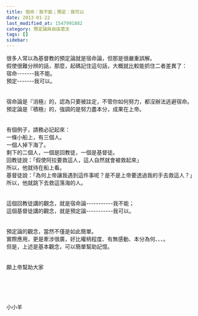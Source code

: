 ```yaml
---
title: 宿命：我不能；預定：我可以
date: 2013-01-22
last_modified_at: 1547991882
category: 預定論與自由意志
tags: []
sidebar: 
---
```


<p>很多人常以為基督教的預定論就是宿命論，但那是很嚴重誤解。<br/><!--more-->假使很難分辨的話，那麼，起碼記住這句話，大概就比較能抓住二者差異了：<br/>宿命-------我不能。<br/>預定-------我可以。<br/><br/><br/>宿命論是『消極』的，認為只要被註定，不管你如何努力，都沒辦法逃避宿命。<br/>預定論是『積極』的，強調的是努力盡本分，成果在上帝。<br/><br/><br/>有個例子，請務必記起來：<br/>一條小船上，有三個人。<br/>一個人掉下海了。<br/>剩下的二個人，一個是回教徒，一個是基督徒。<br/>回教徒說：「假使阿拉要救這人，這人自然就會被救起來」<br/>所以，他就待在船上看。<br/>基督徒說：「為何上帝讓我遇到這件事呢？是不是上帝要透過我的手去救這人？」<br/>所以，他就跳下去救這落海的人。<br/><br/><br/>這個回教徒講的觀念，就是宿命論-----------我不能；<br/>這個基督徒講的觀念，就是預定論-----------我可以。<br/><br/><br/>預定論的觀念，當然不僅是如此簡單。<br/>實際應用，更是牽涉很廣，好比權柄程度、有無感動、本分為何、、、。<br/>但是，上述是基本觀念，可以簡單幫助記憶。<br/><br/><br/>願上帝幫助大家<br/><br/><br/><br/><br/><br/>小小羊<br/><br/><br/><br/>
</p>
